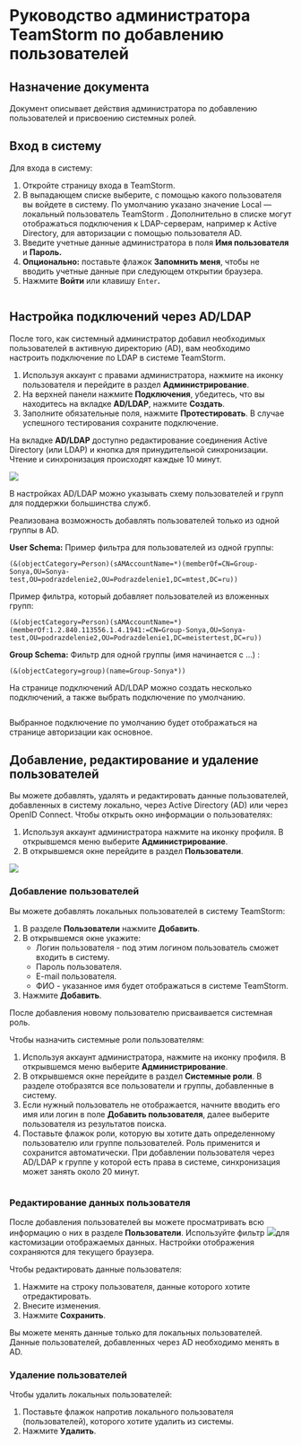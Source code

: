 # Руководство администратора TeamStorm по добавлению пользователей

## Назначение документа <a href="#_toc110777249" id="_toc110777249"></a>

Документ описывает действия администратора по добавлению пользователей и присвоению системных ролей.

## Вход в систему <a href="#_toc110777249" id="_toc110777249"></a>

Для входа в систему:

1. Откройте страницу входа в TeamStorm.
2. В выпадающем списке  выберите, с помощью какого пользователя вы войдете в систему. По умолчанию указано значение Local — локальный пользователь TeamStorm . Дополнительно в списке могут отображаться подключения к LDAP-серверам, например к Active Directory, для авторизации с помощью пользователя AD.
3. Введите учетные данные администратора в поля **Имя пользователя** и **Пароль.**
4. **Опционально:** поставьте флажок **Запомнить меня**, чтобы не вводить учетные данные при следующем открытии браузера.
5. Нажмите **Войти** или клавишу  `Enter`**.**

<figure><img src=".gitbook/assets/изображение (1).png" alt=""><figcaption></figcaption></figure>

## Настройка подключений через AD/LDAP <a href="#_toc110777251" id="_toc110777251"></a>

После того, как системный администратор добавил необходимых пользователей в активную директорию (AD), вам необходимо настроить подключение по LDAP в системе TeamStorm.

1. Используя аккаунт с правами администратора, нажмите на иконку пользователя и перейдите в раздел **Администрирование**.
2. На верхней панели нажмите **Подключения**, убедитесь, что вы находитесь на вкладке **AD/LDAP**, нажмите **Создать**.
3. Заполните обязательные поля, нажмите **Протестировать**. В случае успешного тестирования сохраните подключение.

На вкладке **AD/LDAP** доступно редактирование соединения Active Directory (или LDAP) и кнопка для принудительной синхронизации. Чтение и синхронизация происходят каждые 10 минут.

![](.gitbook/assets/0)

В настройках AD/LDAP можно указывать схему пользователей и групп для поддержки большинства служб.

Реализована возможность добавлять пользователей только из одной группы в AD.

**User Schema:** Пример фильтра для пользователей из одной группы:

`(&(objectCategory=Person)(sAMAccountName=*)(memberOf=CN=Group-Sonya,OU=Sonya-test,OU=podrazdelenie2,OU=Podrazdelenie1,DC=mtest,DC=ru))`

Пример фильтра, который добавляет пользователей из вложенных групп:

`(&(objectCategory=Person)(sAMAccountName=*)(memberOf:1.2.840.113556.1.4.1941:=CN=Group-Sonya,OU=Sonya-test,OU=podrazdelenie2,OU=Podrazdelenie1,DC=meistertest,DC=ru))`

**Group Schema:** Фильтр для одной группы (имя начинается с ...) :

`(&(objectCategory=group)(name=Group-Sonya*))`

На странице подключений AD/LDAP можно создать несколько подключений, а также выбрать подключение по умолчанию.

<figure><img src=".gitbook/assets/изображение (8).png" alt=""><figcaption></figcaption></figure>

Выбранное подключение по умолчанию будет отображаться на странице авторизации как основное.

## Добавление, редактирование и удаление пользователей <a href="#_toc110777252" id="_toc110777252"></a>

Вы можете добавлять, удалять и редактировать данные пользователей, добавленных в систему локально, через Active Directory (AD) или через OpenID Connect. Чтобы открыть окно информации о пользователях:

1. Используя аккаунт администратора нажмите на иконку профиля. В открывшемся меню выберите **Администрирование**.
2. В открывшемся окне перейдите в раздел **Пользователи**.

![](.gitbook/assets/2)

### Добавление пользователей

Вы можете добавлять локальных пользователей в систему TeamStorm:

1. В разделе **Пользователи** нажмите **Добавить**.
2. В открывшемся окне укажите:
   * Логин пользователя - под этим логином пользователь сможет входить в систему.
   * Пароль пользователя.
   * E-mail пользователя.
   * ФИО - указанное имя будет отображаться в системе TeamStorm.
3. Нажмите **Добавить**.

После добавления новому пользователю присваивается системная роль.

Чтобы назначить системные роли пользователям:

1. Используя аккаунт администратора, нажмите на иконку профиля. В открывшемся меню выберите **Администрирование**.
2. В открывшемся окне перейдите в раздел **Системные роли**. В разделе отобразятся все пользователи и группы, добавленные в систему.
3. Если нужный пользователь не отображается, начните вводить его имя или логин в поле **Добавить пользователя**, далее выберите пользователя из результатов поиска.&#x20;
4. Поставьте флажок роли, которую вы хотите дать определенному пользователю или группе пользователей. Роль применится и сохранится автоматически. При добавлении пользователя через AD/LDAP к группе у которой есть права в системе, синхронизация может занять около 20 минут.

<figure><img src=".gitbook/assets/изображение (3).png" alt=""><figcaption></figcaption></figure>

### Редактирование данных пользователя

После добавления пользователей вы можете просматривать всю информацию о них в разделе **Пользователи**. Используйте фильтр ![](.gitbook/assets/3)для кастомизации отображаемых данных. Настройки отображения сохраняются для текущего браузера.

Чтобы редактировать данные пользователя:

1. Нажмите на строку пользователя, данные которого хотите отредактировать.
2. Внесите изменения.
3. Нажмите **Сохранить**.

Вы можете менять данные только для локальных пользователей. Данные пользователей, добавленных через AD необходимо менять в AD.

### Удаление пользователей

Чтобы удалить локальных пользователей:

1. Поставьте флажок напротив локального пользователя (пользователей), которого хотите удалить из системы.
2. Нажмите **Удалить**.

<figure><img src=".gitbook/assets/изображение (2).png" alt=""><figcaption></figcaption></figure>
